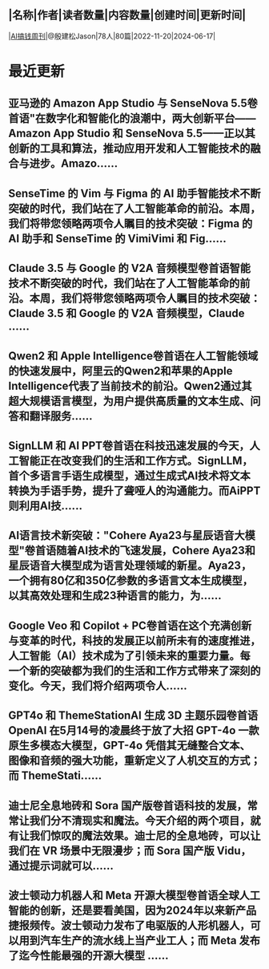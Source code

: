 |名称|作者|读者数量|内容数量|创建时间|更新时间|
---
|[AI搞钱周刊](https://xiaobot.net/p/dse?refer=0b133df9-27dc-423b-8101-639049001c13)|@殷建松Jason|78人|80篇|2022-11-20|2024-06-17|

# 最近更新
## 亚马逊的 Amazon App Studio 与 SenseNova 5.5卷首语"在数字化和智能化的浪潮中，两大创新平台——Amazon App Studio 和 SenseNova 5.5——正以其创新的工具和算法，推动应用开发和人工智能技术的融合与进步。Amazo......
## SenseTime 的 Vim 与 Figma 的 AI 助手智能技术不断突破的时代，我们站在了人工智能革命的前沿。本周，我们将带您领略两项令人瞩目的技术突破：Figma 的 AI 助手和 SenseTime 的 VimiVimi 和 Fig......
## Claude 3.5 与 Google 的 V2A 音频模型卷首语智能技术不断突破的时代，我们站在了人工智能革命的前沿。本周，我们将带您领略两项令人瞩目的技术突破：Claude 3.5 和 Google 的 V2A 音频模型，Claude ......
## Qwen2 和 Apple Intelligence卷首语在人工智能领域的快速发展中，阿里云的Qwen2和苹果的Apple Intelligence代表了当前技术的前沿。Qwen2通过其超大规模语言模型，为用户提供高质量的文本生成、问答和翻译服务......
## SignLLM 和 AI PPT卷首语在科技迅速发展的今天，人工智能正在改变我们的生活和工作方式。SignLLM，首个多语言手语生成模型，通过生成式AI技术将文本转换为手语手势，提升了聋哑人的沟通能力。而AiPPT则利用AI技......
## AI语言技术新突破："Cohere Aya23与星辰语音大模型"卷首语随着AI技术的飞速发展，Cohere Aya23和星辰语音大模型成为语言处理领域的新星。Aya23，一个拥有80亿和350亿参数的多语言文本生成模型，以其高效处理和生成23种语言的能力，为......
## Google Veo 和 Copilot + PC卷首语在这个充满创新与变革的时代，科技的发展正以前所未有的速度推进，人工智能（AI）技术成为了引领未来的重要力量。每一个新的突破都为我们的生活和工作方式带来了深刻的变化。今天，我们将介绍两项令人......
## GPT4o 和 ThemeStationAI 生成 3D 主题乐园卷首语OpenAI 在5月14号的凌晨终于放了大招 GPT-4o 一款原生多模态大模型，GPT-4o 凭借其无缝整合文本、图像和音频的强大功能，重新定义了人机交互的方式；而 ThemeStati......
## 迪士尼全息地砖和 Sora 国产版卷首语科技的发展，常常让我们分不清现实和魔法。今天介绍的两个项目，就有让我们惊叹的魔法效果。迪士尼的全息地砖，可以让我们在 VR 场景中无限漫步；而 Sora 国产版 Vidu，通过提示词就可以......
## 波士顿动力机器人和 Meta 开源大模型卷首语全球人工智能的创新，还是要看美国，因为2024年以来新产品捷报频传。波士顿动力发布了电驱版的人形机器人，可以用到汽车生产的流水线上当产业工人；而 Meta 发布了迄今性能最强的开源大模型 ......

